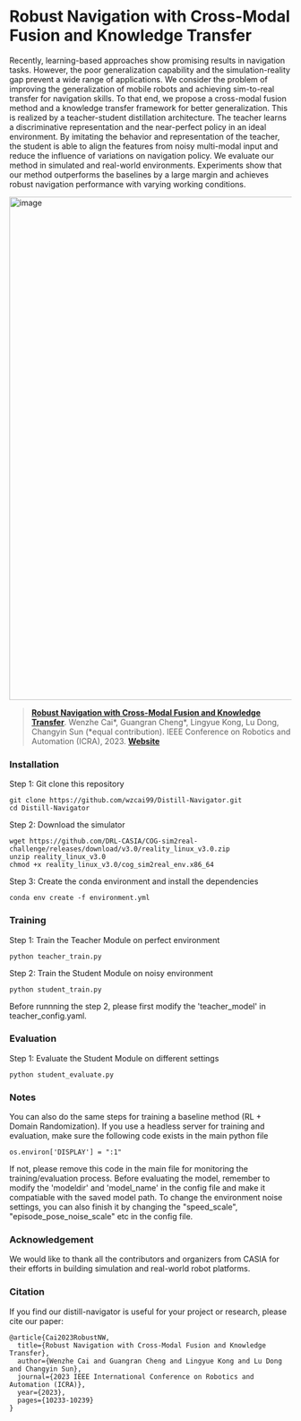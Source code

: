 # Robust Navigation with Cross-Modal Fusion and Knowledge Transfer
Recently, learning-based approaches show promising results in navigation tasks. However, the poor generalization capability and the simulation-reality gap prevent a wide range of applications. We consider the problem of improving the generalization of mobile robots and achieving sim-to-real transfer for navigation skills. To that end, we propose a cross-modal fusion method and a knowledge transfer framework for better generalization. This is realized by a teacher-student distillation architecture. The teacher learns a discriminative representation and the near-perfect policy in an ideal environment. By imitating the behavior and representation of the teacher, the student is able to align the features from noisy multi-modal input and reduce the influence of variations on navigation policy. We evaluate our method in simulated and real-world environments. Experiments show that our method outperforms the baselines by a large margin and achieves robust navigation performance with varying working conditions.

<img width="898" alt="image" src="https://github.com/wzcai99/Distill-Navigator/assets/115710611/fe932c15-e28d-4720-aa75-b9b8fb975f61">

> [**Robust Navigation with Cross-Modal Fusion and Knowledge Transfer**](https://arxiv.org/pdf/2309.13266.pdf). 
> Wenzhe Cai*, Guangran Cheng*, Lingyue Kong, Lu Dong, Changyin Sun (*equal contribution). IEEE Conference on Robotics and Automation (ICRA), 2023.
> [**Website**](https://sites.google.com/view/distillnav)
### Installation ###
Step 1: Git clone this repository
```
git clone https://github.com/wzcai99/Distill-Navigator.git
cd Distill-Navigator
```
Step 2: Download the simulator
```
wget https://github.com/DRL-CASIA/COG-sim2real-challenge/releases/download/v3.0/reality_linux_v3.0.zip 
unzip reality_linux_v3.0
chmod +x reality_linux_v3.0/cog_sim2real_env.x86_64
```
Step 3: Create the conda environment and install the dependencies
```
conda env create -f environment.yml
```

### Training ###
Step 1: Train the Teacher Module on perfect environment
```
python teacher_train.py
```
Step 2: Train the Student Module on noisy environment
```
python student_train.py
```
Before runnning the step 2, please first modify the 'teacher_model' in teacher_config.yaml.
### Evaluation ###
Step 1: Evaluate the Student Module on different settings
```
python student_evaluate.py
```
### Notes ###
You can also do the same steps for training a baseline method (RL + Domain Randomization).
If you use a headless server for training and evaluation, make sure the following code exists in the main python file
```
os.environ['DISPLAY'] = ":1"
```
If not, please remove this code in the main file for monitoring the training/evaluation process.
Before evaluating the model, remember to modify the 'modeldir' and 'model_name' in the config file and make it compatiable with the saved model path. To change the environment noise settings, you can also finish it by changing the "speed_scale", "episode_pose_noise_scale" etc in the config file.

### Acknowledgement ###
We would like to thank all the contributors and organizers from CASIA for their efforts in building simulation and real-world robot platforms. 

### Citation ###
If you find our distill-navigator is useful for your project or research, please cite our paper:
```
@article{Cai2023RobustNW,
  title={Robust Navigation with Cross-Modal Fusion and Knowledge Transfer},
  author={Wenzhe Cai and Guangran Cheng and Lingyue Kong and Lu Dong and Changyin Sun},
  journal={2023 IEEE International Conference on Robotics and Automation (ICRA)},
  year={2023},
  pages={10233-10239}
}
```


